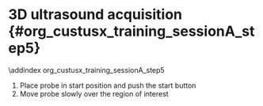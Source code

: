 3D ultrasound acquisition {#org_custusx_training_sessionA_step5}
===================

\addindex org_custusx_training_sessionA_step5

1. Place probe in start position and push the start button
2. Move probe slowly over the region of interest
